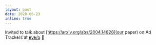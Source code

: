 ```yaml
---
layout: post
date: 2020-06-23
inline: true
---
```


Invited to talk about [https://arxiv.org/abs/2004.14826](our paper) on Ad Trackers at [eye/o](https://eyeo.com/) 🐣
